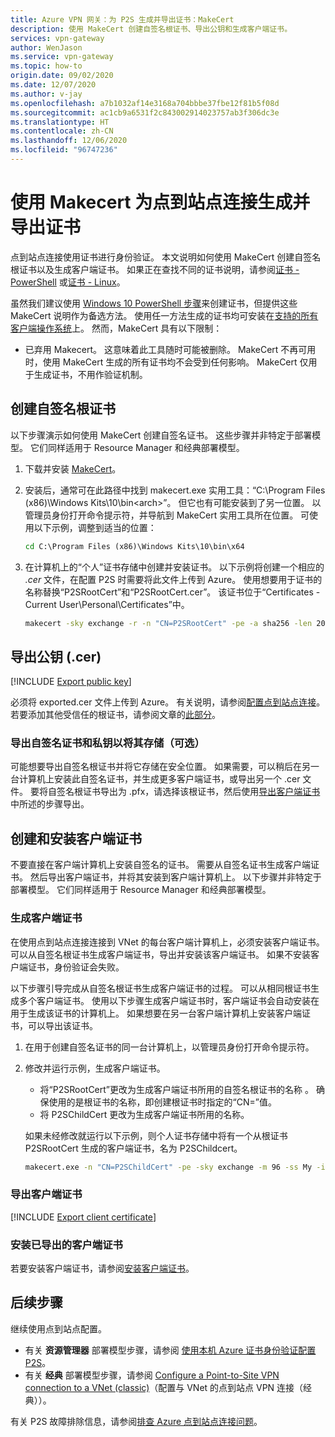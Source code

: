 ```yaml
---
title: Azure VPN 网关：为 P2S 生成并导出证书：MakeCert
description: 使用 MakeCert 创建自签名根证书、导出公钥和生成客户端证书。
services: vpn-gateway
author: WenJason
ms.service: vpn-gateway
ms.topic: how-to
origin.date: 09/02/2020
ms.date: 12/07/2020
ms.author: v-jay
ms.openlocfilehash: a7b1032af14e3168a704bbbe37fbe12f81b5f08d
ms.sourcegitcommit: ac1cb9a6531f2c843002914023757ab3f306dc3e
ms.translationtype: HT
ms.contentlocale: zh-CN
ms.lasthandoff: 12/06/2020
ms.locfileid: "96747236"
---
```

# <a name="generate-and-export-certificates-for-point-to-site-connections-using-makecert"></a>使用 Makecert 为点到站点连接生成并导出证书

点到站点连接使用证书进行身份验证。 本文说明如何使用 MakeCert 创建自签名根证书以及生成客户端证书。 如果正在查找不同的证书说明，请参阅[证书 - PowerShell](vpn-gateway-certificates-point-to-site.md) 或[证书 - Linux](vpn-gateway-certificates-point-to-site-linux.md)。

虽然我们建议使用 [Windows 10 PowerShell 步骤](vpn-gateway-certificates-point-to-site.md)来创建证书，但提供这些 MakeCert 说明作为备选方法。 使用任一方法生成的证书均可安装在[支持的所有客户端操作系统](vpn-gateway-howto-point-to-site-resource-manager-portal.md#faq)上。 然而，MakeCert 具有以下限制：

* 已弃用 Makecert。 这意味着此工具随时可能被删除。 MakeCert 不再可用时，使用 MakeCert 生成的所有证书均不会受到任何影响。 MakeCert 仅用于生成证书，不用作验证机制。

## <a name="create-a-self-signed-root-certificate"></a><a name="rootcert"></a>创建自签名根证书

以下步骤演示如何使用 MakeCert 创建自签名证书。 这些步骤并非特定于部署模型。 它们同样适用于 Resource Manager 和经典部署模型。

1. 下载并安装 [MakeCert](https://docs.microsoft.com/windows/win32/seccrypto/makecert)。
2. 安装后，通常可在此路径中找到 makecert.exe 实用工具：“C:\Program Files (x86)\Windows Kits\10\bin\<arch>”。 但它也有可能安装到了另一位置。 以管理员身份打开命令提示符，并导航到 MakeCert 实用工具所在位置。 可使用以下示例，调整到适当的位置：

   ```cmd
   cd C:\Program Files (x86)\Windows Kits\10\bin\x64
   ```
3. 在计算机上的“个人”证书存储中创建并安装证书。 以下示例将创建一个相应的 *.cer* 文件，在配置 P2S 时需要将此文件上传到 Azure。 使用想要用于证书的名称替换“P2SRootCert”和“P2SRootCert.cer”。 该证书位于“Certificates - Current User\Personal\Certificates”中。

   ```cmd
   makecert -sky exchange -r -n "CN=P2SRootCert" -pe -a sha256 -len 2048 -ss My
   ```

## <a name="export-the-public-key-cer"></a><a name="cer"></a>导出公钥 (.cer)

[!INCLUDE [Export public key](../../includes/vpn-gateway-certificates-export-public-key-include.md)]

必须将 exported.cer 文件上传到 Azure。 有关说明，请参阅[配置点到站点连接](vpn-gateway-howto-point-to-site-resource-manager-portal.md#uploadfile)。 若要添加其他受信任的根证书，请参阅文章的[此部分](vpn-gateway-howto-point-to-site-resource-manager-portal.md#add)。

### <a name="export-the-self-signed-certificate-and-private-key-to-store-it-optional"></a>导出自签名证书和私钥以将其存储（可选）

可能想要导出自签名根证书并将它存储在安全位置。 如果需要，可以稍后在另一台计算机上安装此自签名证书，并生成更多客户端证书，或导出另一个 .cer 文件。 要将自签名根证书导出为 .pfx，请选择该根证书，然后使用[导出客户端证书](#clientexport)中所述的步骤导出。

## <a name="create-and-install-client-certificates"></a>创建和安装客户端证书

不要直接在客户端计算机上安装自签名的证书。 需要从自签名证书生成客户端证书。 然后导出客户端证书，并将其安装到客户端计算机上。 以下步骤并非特定于部署模型。 它们同样适用于 Resource Manager 和经典部署模型。

### <a name="generate-a-client-certificate"></a><a name="clientcert"></a>生成客户端证书

在使用点到站点连接连接到 VNet 的每台客户端计算机上，必须安装客户端证书。 可以从自签名根证书生成客户端证书，导出并安装该客户端证书。 如果不安装客户端证书，身份验证会失败。 

以下步骤引导完成从自签名根证书生成客户端证书的过程。 可以从相同根证书生成多个客户端证书。 使用以下步骤生成客户端证书时，客户端证书会自动安装在用于生成该证书的计算机上。 如果想要在另一台客户端计算机上安装客户端证书，可以导出该证书。
 
1. 在用于创建自签名证书的同一台计算机上，以管理员身份打开命令提示符。
2. 修改并运行示例，生成客户端证书。
   * 将“P2SRootCert”更改为生成客户端证书所用的自签名根证书的名称  。 确保使用的是根证书的名称，即创建根证书时指定的“CN=”值。
   * 将 P2SChildCert  更改为生成客户端证书所用的名称。

   如果未经修改就运行以下示例，则个人证书存储中将有一个从根证书 P2SRootCert 生成的客户端证书，名为 P2SChildcert。

   ```cmd
   makecert.exe -n "CN=P2SChildCert" -pe -sky exchange -m 96 -ss My -in "P2SRootCert" -is my -a sha256
   ```

### <a name="export-a-client-certificate"></a><a name="clientexport"></a>导出客户端证书

[!INCLUDE [Export client certificate](../../includes/vpn-gateway-certificates-export-client-cert-include.md)]

### <a name="install-an-exported-client-certificate"></a><a name="install"></a>安装已导出的客户端证书

若要安装客户端证书，请参阅[安装客户端证书](point-to-site-how-to-vpn-client-install-azure-cert.md)。

## <a name="next-steps"></a>后续步骤

继续使用点到站点配置。 

* 有关 **资源管理器** 部署模型步骤，请参阅 [使用本机 Azure 证书身份验证配置 P2S](vpn-gateway-howto-point-to-site-resource-manager-portal.md)。
* 有关 **经典** 部署模型步骤，请参阅 [Configure a Point-to-Site VPN connection to a VNet (classic)](vpn-gateway-howto-point-to-site-classic-azure-portal.md)（配置与 VNet 的点到站点 VPN 连接（经典））。

有关 P2S 故障排除信息，请参阅[排查 Azure 点到站点连接问题](vpn-gateway-troubleshoot-vpn-point-to-site-connection-problems.md)。
